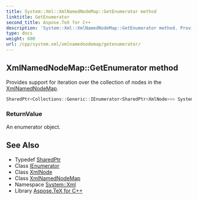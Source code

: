```yaml
---
title: System::Xml::XmlNamedNodeMap::GetEnumerator method
linktitle: GetEnumerator
second_title: Aspose.TeX for C++
description: 'System::Xml::XmlNamedNodeMap::GetEnumerator method. Provides support for iteration over the collection of nodes in the XmlNamedNodeMap in C++.'
type: docs
weight: 600
url: /cpp/system.xml/xmlnamednodemap/getenumerator/
---
```

## XmlNamedNodeMap::GetEnumerator method


Provides support for iteration over the collection of nodes in the [XmlNamedNodeMap](../).

```cpp
SharedPtr<Collections::Generic::IEnumerator<SharedPtr<XmlNode>>> System::Xml::XmlNamedNodeMap::GetEnumerator() override
```


### ReturnValue

An enumerator object.

## See Also

* Typedef [SharedPtr](../../../system/sharedptr/)
* Class [IEnumerator](../../../system.collections.generic/ienumerator/)
* Class [XmlNode](../../xmlnode/)
* Class [XmlNamedNodeMap](../)
* Namespace [System::Xml](../../)
* Library [Aspose.TeX for C++](../../../)
